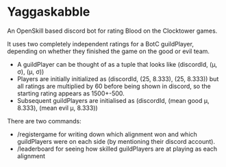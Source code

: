 # Yaggaskabble
An OpenSkill based discord bot for rating Blood on the Clocktower games.

It uses two completely independent ratings for a BotC guildPlayer, depending on whether they finished the game on the good or evil team.
- A guildPlayer can be thought of as a tuple that looks like (discordId, (μ, σ), (μ, σ))
- Players are initially initialized as (discordId, (25, 8.333), (25, 8.333)) but all ratings are multiplied by 60 before being shown in discord, so the starting rating appears as 1500+-500.
- Subsequent guildPlayers are initialised as (discordId, (mean good μ, 8.333), (mean evil μ, 8.333))

There are two commands:
- /registergame <good> <evil> <alignment> for writing down which alignment won and which guildPlayers were on each side (by mentioning their discord account).
- /leaderboard <alignment> for seeing how skilled guildPlayers are at playing as each alignment

